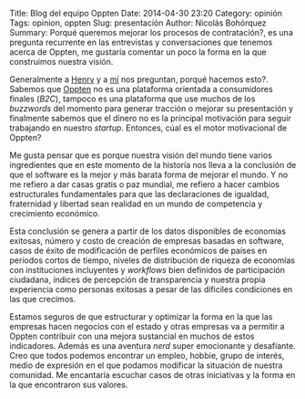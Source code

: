 Title: Blog del equipo Oppten
Date: 2014-04-30 23:20
Category: opinión
Tags: opinion, oppten
Slug: presentación
Author: Nicolás Bohórquez
Summary: Porqué queremos mejorar los procesos de contratación?, es una pregunta recurrente en las entrevistas y conversaciones que tenemos acerca de Oppten, me gustaría comentar un poco la forma en la que construimos nuestra visión.

Generalmente a [Henry](http://twitter.com/tufla "Henry Canastero, Oppten") y a [mí](http://twitter.com/nickmancol "Nicolás Bohórquez, Oppten") nos preguntan,  porqué hacemos esto?. Sabemos que [Oppten](http://oppten.com "Oppten, licitaciones, contratos, inteligencia de negocios") no es una plataforma orientada a consumidores finales (*B2C*),
tampoco es una plataforma que use muchos de los *buzzwords* del momento para generar tracción o mejorar su presentación y finalmente sabemos que el dinero no es la principal motivación para seguir trabajando en nuestro *startup*. Entonces, cúal es el motor motivacional de Oppten?

Me gusta pensar que es porque nuestra visión del mundo tiene varios ingredientes que en este momento de la historía nos lleva a la conclusión de que el software es la mejor y más barata forma de mejorar el mundo. Y no me refiero a dar casas gratis o paz mundial, me refiero a hacer cambios estructurales fundamentales para que las declaraciones de igualdad, fraternidad y libertad sean realidad en un mundo de competencia y crecimiento económico.

Esta conclusión se genera a partir de los datos disponibles de economías exitosas, número y costo de creación de empresas basadas en software, casos de éxito de modificación de perfiles económicos de países en períodos cortos de tiempo, niveles de distribución de riqueza de economías con instituciones incluyentes y *workflows* bien definidos de participación ciudadana, índices de percepción de transparencia y nuestra propia experiencia como personas exitosas a pesar de las díficiles condiciones en las que crecimos.

Estamos seguros de que estructurar y optimizar la forma en la que las empresas hacen negocios con el estado y otras empresas va a permitir a Oppten contribuir con una mejora sustancial en muchos de estos indicadores. Además es una aventura *nerd* super emocionante y desafiante. Creo que todos podemos encontrar un empleo, hobbie, grupo de interés, medio de expresión en el que podamos modificar la situación de nuestra comunidad. Me encantaría escuchar casos de otras iniciativas y la forma en la que encontraron sus valores.
